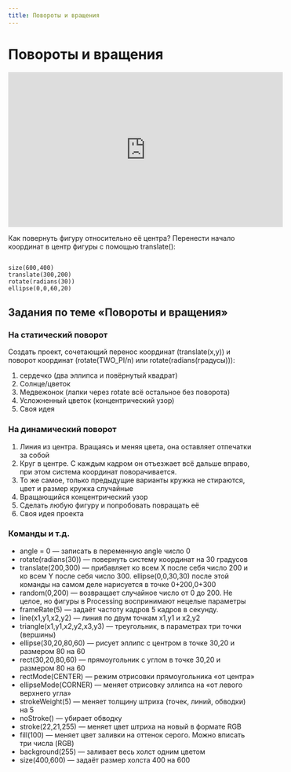 ```yaml
---
title: Повороты и вращения
---
```

# Повороты и вращения

<iframe width="560" height="315" src="https://www.youtube.com/embed/8Tw08RyFMsY" frameborder="0" allow="accelerometer; autoplay; clipboard-write; encrypted-media; gyroscope; picture-in-picture" allowfullscreen></iframe>

Как повернуть фигуру относительно её центра? Перенести начало координат в центр фигуры с помощью translate():

<code>
size(600,400)
translate(300,200)
rotate(radians(30))
ellipse(0,0,60,20)
</code>

## Задания по теме «Повороты и вращения»

### На статический поворот

Создать проект, сочетающий перенос координат (translate(x,y)) и поворот координат (rotate(TWO_PI/n) или rotate(radians(градусы))):
1. сердечко (два эллипса и повёрнутый квадрат)
2. Солнце/цветок
3. Медвежонок (лапки через rotate всё остальное без поворота)
4. Усложненный цветок (концентрический узор)
5. Своя идея


### На динамический поворот

1. Линия из центра. Вращаясь и меняя цвета, она оставляет отпечатки за собой
2. Круг в центре. С каждым кадром он отъезжает всё дальше вправо, при этом система координат поворачивается.
3. То же самое, только предыдущие варианты кружка не стираются, цвет и размер кружка случайные
4. Вращающийся концентрический узор
5. Сделать любую фигуру и попробовать повращать её
6. Своя идея проекта

### Команды и т.д.  
- angle = 0 — записать в переменную angle число 0
- rotate(radians(30)) — повернуть систему координат на 30 градусов
- translate(200,300) — прибавляет ко всем X после себя число 200 и ко всем Y после себя число 300. ellipse(0,0,30,30) после этой команды на самом деле нарисуется в точке 0+200,0+300
- random(0,200) — возвращает случайное число от 0 до 200. Не целое, но фигуры в Processing воспринимают нецелые параметры
- frameRate(5) — задаёт частоту кадров 5 кадров в секунду.
- line(x1,y1,x2,y2) — линия по двум точкам x1,y1 и x2,y2
- triangle(x1,y1,x2,y2,x3,y3) — треугольник, в параметрах три точки (вершины)
- ellipse(30,20,80,60) — рисует эллипс с центром в точке 30,20 и размером 80 на 60
- rect(30,20,80,60) — прямоугольник с углом в точке 30,20 и размером 80 на 60
- rectMode(CENTER) — режим отрисовки прямоугольника «от центра»
- ellipseMode(CORNER) — меняет отрисовку эллипса на «от левого верхнего угла»
- strokeWeight(5) — меняет толщину штриха (точек, линий, обводки) на 5
- noStroke() — убирает обводку
- stroke(22,21,255) — меняет цвет штриха на новый в формате RGB
- fill(100) — меняет цвет заливки на оттенок серого. Можно вписать три числа (RGB)
- background(255) — заливает весь холст одним цветом
- size(400,600) — задаёт размер холста 400 на 600

